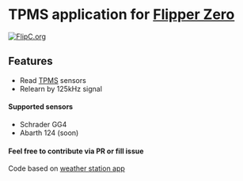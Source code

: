 # TPMS application for [Flipper Zero](https://flipperzero.one/)
[![FlipC.org](https://flipc.org/wosk/flipperzero-tpms/badge)](https://flipc.org/wosk/flipperzero-tpms)

## Features

- Read [TPMS](https://en.wikipedia.org/wiki/Tire-pressure_monitoring_system) sensors
- Relearn by 125kHz signal

####  Supported sensors
* Schrader GG4
* Abarth 124 (soon)

#### Feel free to contribute via PR or fill issue

Code based on [weather station app](https://github.com/flipperdevices/flipperzero-firmware/tree/dev/applications/external/weather_station)
